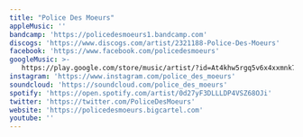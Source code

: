 ```yaml
---
title: "Police Des Moeurs"
appleMusic: ''
bandcamp: 'https://policedesmoeurs1.bandcamp.com'
discogs: 'https://www.discogs.com/artist/2321188-Police-Des-Moeurs'
facebook: 'https://www.facebook.com/policedesmoeurs'
googleMusic: >-
   https://play.google.com/store/music/artist/?id=At4khw5rgq5v6x4xxmnk7qy6pmy
instagram: 'https://www.instagram.com/police_des_moeurs'
soundcloud: 'https://soundcloud.com/police_des_moeurs'
spotify: 'https://open.spotify.com/artist/0d27yF3DLLLDP4VSZ68OJi'
twitter: 'https://twitter.com/PoliceDesMoeurs'
website: 'https://policedesmoeurs.bigcartel.com'
youtube: ''
---
```

